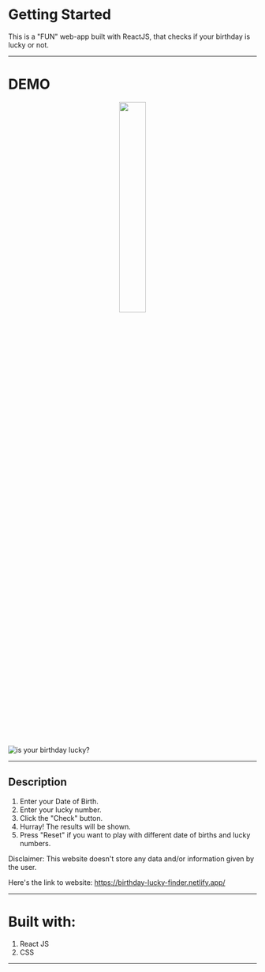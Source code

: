 # Getting Started

This is a "FUN" web-app built with ReactJS, that checks if your birthday is lucky or not. 

---

# DEMO 

<p align="center" width="100%">
    <img width="33%" src="demo.gif"> 
</p>

![is your birthday lucky?](demo.gif)

---

## Description 

1. Enter your Date of Birth.
2. Enter your lucky number.
3. Click the "Check" button. 
4. Hurray! The results will be shown.
5. Press "Reset" if you want to play with different date of births and lucky numbers.

Disclaimer: This website doesn't store any data and/or information given by the user. 

Here's the link to website:
https://birthday-lucky-finder.netlify.app/

---

# Built with:

1. React JS 
2. CSS

****
